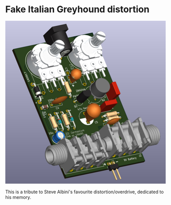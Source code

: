 # Fake Italian Greyhound distortion

![3d render of completed Fake Italian greyhound PCB](Fake_Italian_Greyhound_v012.jpg)


This is a tribute to Steve Albini's favourite distortion/overdrive, dedicated to his memory. 
